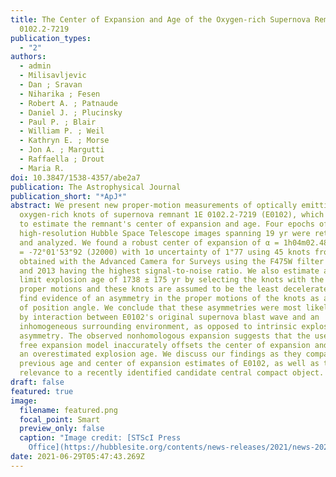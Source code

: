 ```yaml
---
title: The Center of Expansion and Age of the Oxygen-rich Supernova Remnant 1E
  0102.2-7219
publication_types:
  - "2"
authors:
  - admin
  - Milisavljevic
  - Dan ; Sravan
  - Niharika ; Fesen
  - Robert A. ; Patnaude
  - Daniel J. ; Plucinsky
  - Paul P. ; Blair
  - William P. ; Weil
  - Kathryn E. ; Morse
  - Jon A. ; Margutti
  - Raffaella ; Drout
  - Maria R.
doi: 10.3847/1538-4357/abe2a7
publication: The Astrophysical Journal
publication_short: "*ApJ*"
abstract: We present new proper-motion measurements of optically emitting
  oxygen-rich knots of supernova remnant 1E 0102.2-7219 (E0102), which are used
  to estimate the remnant's center of expansion and age. Four epochs of
  high-resolution Hubble Space Telescope images spanning 19 yr were retrieved
  and analyzed. We found a robust center of expansion of α = 1h04m02.48 s and δ
  = -72°01'53"92 (J2000) with 1σ uncertainty of 1"77 using 45 knots from images
  obtained with the Advanced Camera for Surveys using the F475W filter in 2003
  and 2013 having the highest signal-to-noise ratio. We also estimate an upper
  limit explosion age of 1738 ± 175 yr by selecting the knots with the highest
  proper motions and these knots are assumed to be the least decelerated. We
  find evidence of an asymmetry in the proper motions of the knots as a function
  of position angle. We conclude that these asymmetries were most likely caused
  by interaction between E0102's original supernova blast wave and an
  inhomogeneous surrounding environment, as opposed to intrinsic explosion
  asymmetry. The observed nonhomologous expansion suggests that the use of a
  free expansion model inaccurately offsets the center of expansion and leads to
  an overestimated explosion age. We discuss our findings as they compare to
  previous age and center of expansion estimates of E0102, as well as their
  relevance to a recently identified candidate central compact object.
draft: false
featured: true
image:
  filename: featured.png
  focal_point: Smart
  preview_only: false
  caption: "Image credit: [STScI Press
    Office](https://hubblesite.org/contents/news-releases/2021/news-2021-002)"
date: 2021-06-29T05:47:43.269Z
---
```

